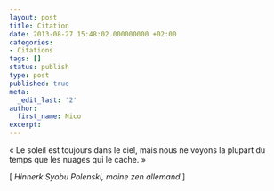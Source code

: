 ```yaml
---
layout: post
title: Citation
date: 2013-08-27 15:48:02.000000000 +02:00
categories:
- Citations
tags: []
status: publish
type: post
published: true
meta:
  _edit_last: '2'
author:
  first_name: Nico
excerpt:
---
```

<p>« Le soleil est toujours dans le ciel, mais nous ne voyons la plupart du temps que les nuages qui le cache. »</p>
<p>[ <em>Hinnerk Syobu Polenski, moine zen allemand</em> ]</p>
<p>&nbsp;</p>
